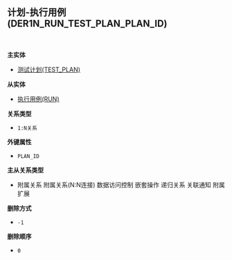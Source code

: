 ## 计划-执行用例(DER1N_RUN_TEST_PLAN_PLAN_ID) <!-- {docsify-ignore-all} -->



<br>
<p class="panel-title"><b>主实体</b></p>

* [测试计划(TEST_PLAN)](module/TestMgmt/test_plan)

<p class="panel-title"><b>从实体</b></p>

* [执行用例(RUN)](module/TestMgmt/run)

<p class="panel-title"><b>关系类型</b></p>

* `1:N关系`

<p class="panel-title"><b>外键属性</b></p>

* `PLAN_ID`

<p class="panel-title"><b>主从关系类型</b></p>

* <i class="fa fa-check-square"/></i> 附属关系 <i class="fa fa-check-square"/></i> 附属关系(N:N连接) <i class="fa fa-check-square"/></i> 数据访问控制 <i class="fa fa-square"/></i> 嵌套操作 <i class="fa fa-square"/></i> 递归关系 <i class="fa fa-check-square"/></i> 关联通知 <i class="fa fa-square"/></i> 附属扩展

<p class="panel-title"><b>删除方式</b></p>

* `-1`

<p class="panel-title"><b>删除顺序</b></p>

* `0`
